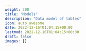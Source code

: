 ```yaml
---
weight: 200
title: "Models"
description: "Data model of tables"
icon: auto_awesome
date: 2022-12-16T01:04:15+00:00
lastmod: 2022-12-16T01:04:15+00:00
draft: false
images: []
---
```

